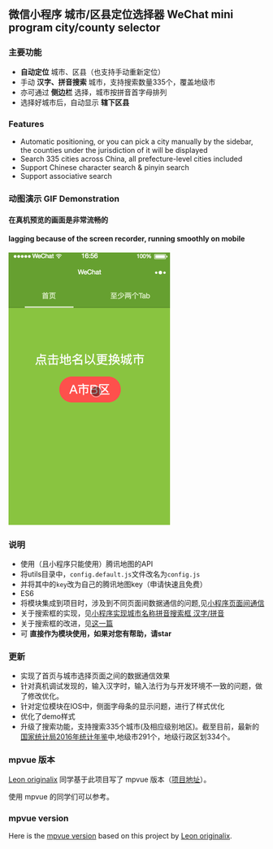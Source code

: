 ## 微信小程序 城市/区县定位选择器   WeChat mini program city/county selector

### 主要功能
* **自动定位** 城市、区县（也支持手动重新定位）
* 手动 **汉字、拼音搜索** 城市，支持搜索数量335个，覆盖地级市
* 亦可通过 **侧边栏** 选择，城市按拼音首字母排列
* 选择好城市后，自动显示 **辖下区县**
### Features
* Automatic positioning, or you can pick a city manually by the sidebar, the counties under the jurisdiction of it will be displayed
* Search 335 cities across China, all prefecture-level cities included
* Support Chinese character search & pinyin search
* Support associative search

### 动图演示 GIF Demonstration
#### 在真机预览的画面是非常流畅的 
#### lagging because of the screen recorder, running smoothly on mobile
![image](./citySelectorDemo.gif)

### 说明
* 使用（且小程序只能使用）腾讯地图的API
* 将utils目录中，`config.default.js`文件改名为`config.js`
* 并将其中的`key`改为自己的腾讯地图key（申请快速且免费）
* ES6
* 将模块集成到项目时，涉及到不同页面间数据通信的问题,见[小程序页面间通信](http://blog.csdn.net/beijiyang999/article/details/73109815)
* 关于搜索框的实现，见[小程序实现城市名称拼音搜索框 汉字/拼音](http://blog.csdn.net/beijiyang999/article/details/73135682)
* 关于搜索框的改进，见[这一篇](http://blog.csdn.net/beijiyang999/article/details/77985416)
* 可 **直接作为模块使用，如果对您有帮助，请star**

### 更新
* 实现了首页与城市选择页面之间的数据通信效果
* 针对真机调试发现的，输入汉字时，输入法行为与开发环境不一致的问题，做了修改优化。
* 针对定位模块在IOS中，侧面字母条的显示问题，进行了样式优化
* 优化了demo样式
* 升级了搜索功能，支持搜索335个城市(及相应级别地区)。截至目前，最新的[国家统计局2016年统计年鉴](http://www.stats.gov.cn/tjsj/ndsj/2016/indexch.htm)中,地级市291个，地级行政区划334个。

### mpvue 版本
[Leon originalix](https://github.com/originalix) 同学基于此项目写了 mpvue 版本（[项目地址](https://github.com/originalix/citySelector)）。

使用 mpvue 的同学们可以参考。
### mpvue version
Here is the [mpvue version](https://github.com/originalix/citySelector) based on this project by [Leon originalix](https://github.com/originalix).
